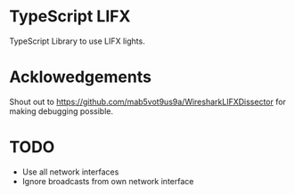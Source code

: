 # TypeScript LIFX
TypeScript Library to use LIFX lights.

# Acklowedgements

Shout out to https://github.com/mab5vot9us9a/WiresharkLIFXDissector for making debugging possible.

# TODO

- Use all network interfaces
- Ignore broadcasts from own network interface
